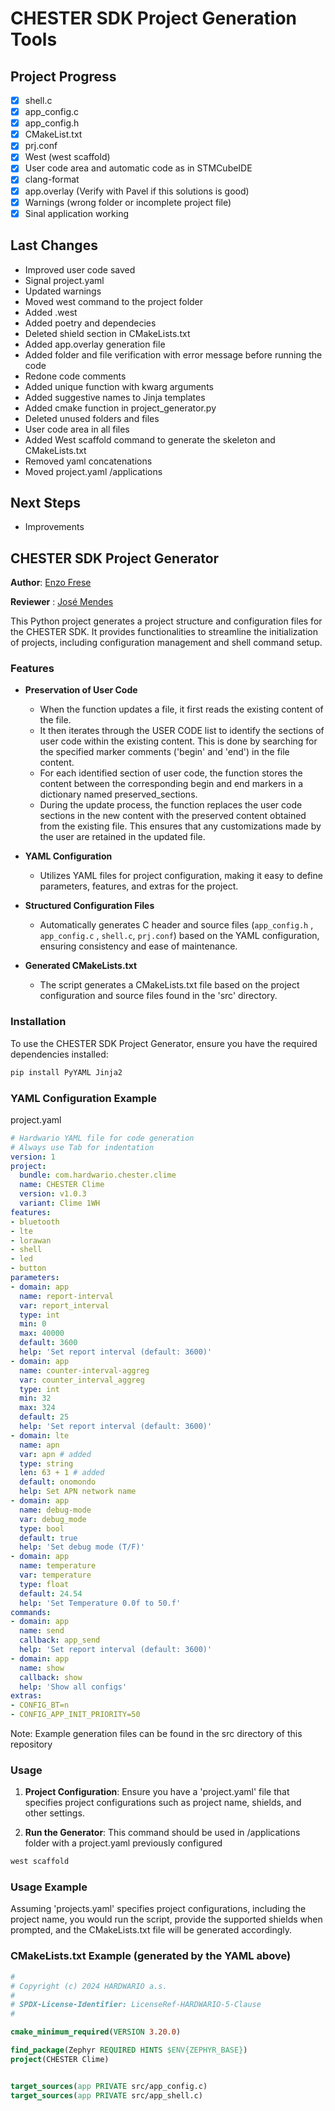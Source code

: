 # CHESTER SDK Project Generation Tools

## Project Progress
- [x] shell.c
- [x] app_config.c 
- [x] app_config.h
- [x] CMakeList.txt
- [x] prj.conf
- [x] West (west scaffold)
- [x] User code area and automatic code as in STMCubeIDE
- [x] clang-format 
- [x] app.overlay (Verify with Pavel if this solutions is good)
- [x] Warnings (wrong folder or incomplete project file)
- [x] Sinal application working 

## Last Changes
- Improved user code saved
- Signal project.yaml
- Updated warnings
- Moved west command to the project folder
- Added .west 
- Added poetry and dependecies 
- Deleted shield section in CMakeLists.txt
- Added app.overlay generation file
- Added folder and file verification with error message before running the code
- Redone code comments
- Added unique function with kwarg arguments
- Added suggestive names to Jinja templates
- Added cmake function in project_generator.py
- Deleted unused folders and files
- User code area in all files
- Added West scaffold command to generate the skeleton and CMakeLists.txt
- Removed yaml concatenations
- Moved project.yaml /applications

## Next Steps
- Improvements

## CHESTER SDK Project Generator
**Author**: [Enzo Frese](https://github.com/FreseEnzo)

**Reviewer** : [José Mendes](https://github.com/jpbaltazar)

This Python project generates a project structure and configuration files for the CHESTER SDK. It provides functionalities to streamline the initialization of projects, including configuration management and shell command setup.

### Features
- **Preservation of User Code**
  - When the function updates a file, it first reads the existing content of the file.
  - It then iterates through the USER CODE list to identify the sections of user code within the existing content. This is done by searching for the specified marker comments ('begin' and 'end') in the file content.
  - For each identified section of user code, the function stores the content between the corresponding begin and end markers in a dictionary named preserved_sections.
  - During the update process, the function replaces the user code sections in the new content with the preserved content obtained from the existing file. This ensures that any customizations made by the user are retained in the updated file.

- **YAML Configuration**
  - Utilizes YAML files for project configuration, making it easy to define parameters, features, and extras for the project.

- **Structured Configuration Files**
  - Automatically generates C header and source files (`app_config.h` , `app_config.c` , `shell.c`, `prj.conf`) based on the YAML configuration, ensuring consistency and ease of maintenance.
- **Generated CMakeLists.txt**
  - The script generates a CMakeLists.txt file based on the project configuration and source files found in the 'src' directory.
### Installation

To use the CHESTER SDK Project Generator, ensure you have the required dependencies installed:

```bash
pip install PyYAML Jinja2
```

### YAML Configuration Example
project.yaml
```yaml
# Hardwario YAML file for code generation
# Always use Tab for indentation
version: 1
project:
  bundle: com.hardwario.chester.clime
  name: CHESTER Clime
  version: v1.0.3
  variant: Clime 1WH
features:
- bluetooth
- lte
- lorawan
- shell
- led
- button
parameters:
- domain: app
  name: report-interval
  var: report_interval
  type: int
  min: 0
  max: 40000  
  default: 3600
  help: 'Set report interval (default: 3600)'
- domain: app
  name: counter-interval-aggreg
  var: counter_interval_aggreg
  type: int
  min: 32
  max: 324  
  default: 25
  help: 'Set report interval (default: 3600)'
- domain: lte
  name: apn
  var: apn # added 
  type: string
  len: 63 + 1 # added
  default: onomondo
  help: Set APN network name
- domain: app
  name: debug-mode
  var: debug_mode
  type: bool
  default: true
  help: 'Set debug mode (T/F)'
- domain: app
  name: temperature
  var: temperature
  type: float
  default: 24.54
  help: 'Set Temperature 0.0f to 50.f'
commands:
- domain: app
  name: send
  callback: app_send
  help: 'Set report interval (default: 3600)'
- domain: app
  name: show
  callback: show
  help: 'Show all configs'
extras:
- CONFIG_BT=n
- CONFIG_APP_INIT_PRIORITY=50
```
Note: Example generation files can be found in the src directory of this repository


### Usage

1. **Project Configuration**: Ensure you have a 'project.yaml' file that specifies project configurations such as project name, shields, and other settings.

2. **Run the Generator**: This command should be used in /applications folder with a project.yaml previously configured
```bash
west scaffold
```

### Usage Example

Assuming 'projects.yaml' specifies project configurations, including the project name, you would run the script, provide the supported shields when prompted, and the CMakeLists.txt file will be generated accordingly.

### CMakeLists.txt Example (generated by the YAML above)
```cmake
#
# Copyright (c) 2024 HARDWARIO a.s.
#
# SPDX-License-Identifier: LicenseRef-HARDWARIO-5-Clause
#

cmake_minimum_required(VERSION 3.20.0)

find_package(Zephyr REQUIRED HINTS $ENV{ZEPHYR_BASE})
project(CHESTER Clime)


target_sources(app PRIVATE src/app_config.c)
target_sources(app PRIVATE src/app_shell.c)
```
